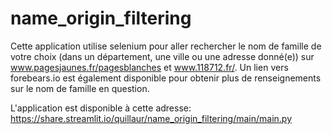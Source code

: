 # name_origin_filtering
Cette application utilise selenium pour aller rechercher le nom de famille de votre choix (dans un département, une ville ou une adresse donné(e)) sur www.pagesjaunes.fr/pagesblanches et www.118712.fr/.
Un lien vers forebears.io est également disponible pour obtenir plus de renseignements sur le nom de famille en question.

L'application est disponible à cette adresse: https://share.streamlit.io/quillaur/name_origin_filtering/main/main.py
